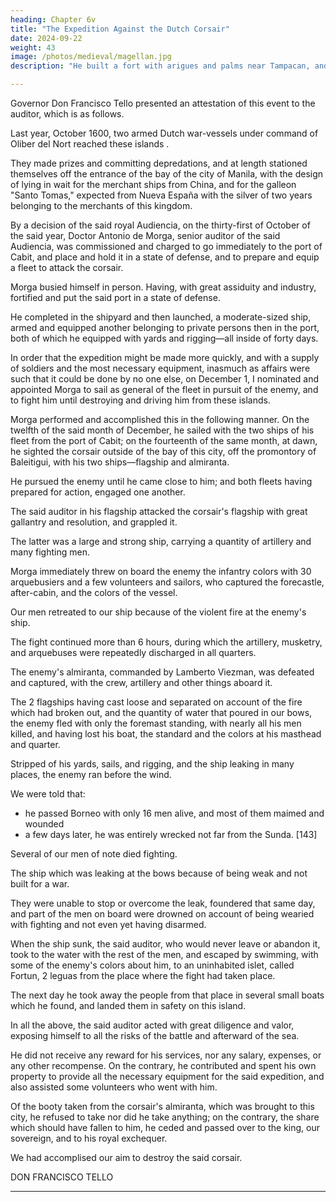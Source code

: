 ```yaml
---
heading: Chapter 6v
title: "The Expedition Against the Dutch Corsair"
date: 2024-09-22
weight: 43
image: /photos/medieval/magellan.jpg
description: "He built a fort with arigues and palms near Tampacan, and founded a Spanish settlement which he named Murcia"

---
```



Governor Don Francisco Tello presented an attestation of this event to the auditor, which is as follows.


<!-- Attestation of Governor Don Francisco Tello of events in the expedition against the Dutch corsair -->

<!-- Don Francisco Tello, knight of the Order of Santiago, governor and captain-general in these Filipinas Islands, and president of the Audiencia and royal Chancillería resident therein, etc.: I certify to whomever may see this present, that  -->

Last year, October 1600, two armed Dutch war-vessels under command of Oliber del Nort reached these islands . 

They made prizes and committing depredations, and at length stationed themselves off the entrance of the bay of the city of Manila, with the design of lying in wait for the merchant ships from China, and for the galleon "Santo Tomas," expected from Nueva España with the silver of two years belonging to the merchants of this kingdom. 

By a decision of the said royal Audiencia, on the thirty-first of October of the said year, Doctor Antonio de Morga, senior auditor of the said Audiencia, was commissioned and charged to go immediately to the port of Cabit, and place and hold it in a state of defense, and to prepare and equip a fleet to attack the corsair.

Morga busied himself in person. Having, with great assiduity and industry, fortified and put the said port in a state of defense.

He completed in the shipyard and then launched, a moderate-sized ship, armed and equipped another belonging to private persons then in the port, both of which he equipped with yards and rigging—all inside of forty days.

In order that the expedition might be made more quickly, and with a supply of soldiers and the most necessary equipment, inasmuch as affairs were such that it could be done by no one else, on December 1, I nominated and appointed Morga to sail as general of the fleet in pursuit of the enemy, and to fight him until destroying and driving him from these islands. 

Morga performed and accomplished this in the following manner. On the twelfth of the said month of December, he sailed with the two ships of his fleet from the port of Cabit; on the fourteenth of the same month, at dawn, he sighted the corsair outside of the bay of this city, off the promontory of Baleitigui, with his two ships—flagship and almiranta. 

He pursued the enemy until he came close to him; and both fleets having prepared for action, engaged one another.

The said auditor in his flagship attacked the corsair's flagship with great gallantry and resolution, and grappled it. 

The latter was a large and strong ship, carrying a quantity of artillery and many fighting men. 

Morga immediately threw on board the enemy the infantry colors with 30 arquebusiers and a few volunteers and sailors, who captured the forecastle, after-cabin, and the colors of the vessel. 

Our men retreated to our ship because of the violent fire at the enemy's ship.

The fight continued more than 6 hours, during which the artillery, musketry, and arquebuses were repeatedly discharged in all quarters. 

The enemy's almiranta, commanded by Lamberto Viezman, was defeated and captured, with the crew, artillery and other things aboard it.

The 2 flagships having cast loose and separated on account of the fire which had broken out, and the quantity of water that poured in our bows, the enemy fled with only the foremast standing, with nearly all his men killed, and having lost his boat, the standard and the colors at his masthead and quarter. 

Stripped of his yards, sails, and rigging, and the ship leaking in many places, the enemy ran before the wind.

We were told that:
- he passed Borneo with only 16 men alive, and most of them maimed and wounded
- a few days later, he was entirely wrecked not far from the Sunda. [143]


Several of our men of note died fighting.

The ship which was leaking at the bows because of being weak and not built for a war.

They were unable to stop or overcome the leak, foundered that same day, and part of the men on board were drowned on account of being wearied with fighting and not even yet having disarmed. 

When the ship sunk, the said auditor, who would never leave or abandon it, took to the water with the rest of the men, and escaped by swimming, with some of the enemy's colors about him, to an uninhabited islet, called Fortun, 2 leguas from the place where the fight had taken place. 

The next day he took away the people from that place in several small boats which he found, and landed them in safety on this island.

In all the above, the said auditor acted with great diligence and valor, exposing himself to all the risks of the battle and afterward of the sea. 

He did not receive any reward for his services, nor any salary, expenses, or any other recompense. On the contrary, he contributed and spent his own property to provide all the necessary equipment for the said expedition, and also assisted some volunteers who went with him.

Of the booty taken from the corsair's almiranta, which was brought to this city, he refused to take nor did he take anything; on the contrary, the share which should have fallen to him, he ceded and passed over to the king, our sovereign, and to his royal exchequer. 

We had accomplised our aim to destroy the said corsair.

 <!-- so much to the service of God and of his Majesty, and to the welfare of this kingdom, as is more minutely set forth by acts, depositions, and other inquiries concerning this expedition. At the request of the said Doctor Antonio de Morga, I gave him the present, with my signature attached, and sealed with the seal of my arms. Given in Manila, August twenty-four, one thousand six hundred and one. -->

DON FRANCISCO TELLO
* * * * *




